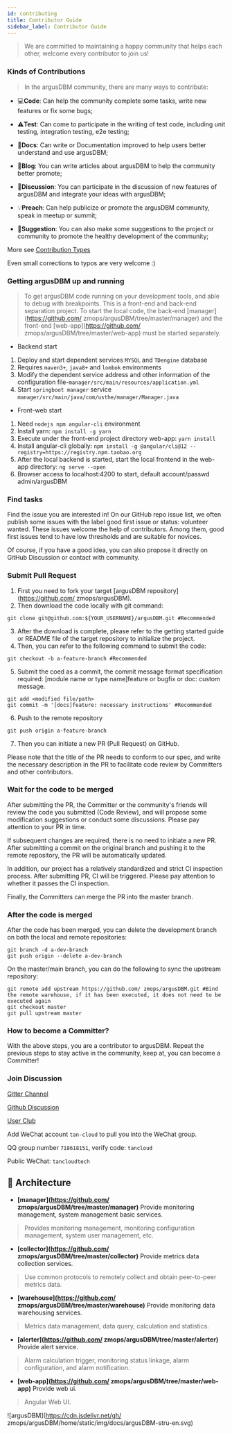 ```yaml
---
id: contributing  
title: Contributor Guide    
sidebar_label: Contributor Guide    
---
```


> We are committed to maintaining a happy community that helps each other, welcome every contributor to join us!

### Kinds of Contributions

> In the argusDBM community, there are many ways to contribute:

- 💻**Code**: Can help the community complete some tasks, write new features or fix some bugs;

- ⚠️**Test**: Can come to participate in the writing of test code, including unit testing, integration testing, e2e testing;

- 📖**Docs**: Can write or Documentation improved to help users better understand and use argusDBM;

- 📝**Blog**: You can write articles about argusDBM to help the community better promote;

- 🤔**Discussion**: You can participate in the discussion of new features of argusDBM and integrate your ideas with argusDBM;

- 💡**Preach**: Can help publicize or promote the argusDBM community, speak in meetup or summit;

- 💬**Suggestion**: You can also make some suggestions to the project or community to promote the healthy development of the community;

More see [Contribution Types](https://allcontributors.org/docs/en/emoji-key)

Even small corrections to typos are very welcome :)

### Getting argusDBM up and running

> To get argusDBM code running on your development tools, and able to debug with breakpoints.
> This is a front-end and back-end separation project. To start the local code, the back-end [manager](https://github.com/ zmops/argusDBM/tree/master/manager) and the front-end [web-app](https://github.com/ zmops/argusDBM/tree/master/web-app) must be started separately.


- Backend start

1. Deploy and start dependent services `MYSQL` and `TDengine` database
2. Requires `maven3+`, `java8+` and `lombok` environments
3. Modify the dependent service address and other information of the configuration file-`manager/src/main/resources/application.yml`
4. Start `springboot manager` service `manager/src/main/java/com/usthe/manager/Manager.java`

- Front-web start

1. Need `nodejs npm angular-cli` environment
2. Install yarn: `npm install -g yarn`
3. Execute under the front-end project directory web-app: `yarn install`
5. Install angular-cli globally: `npm install -g @angular/cli@12 --registry=https://registry.npm.taobao.org`
6. After the local backend is started, start the local frontend in the web-app directory: `ng serve --open`
7. Browser access to localhost:4200 to start, default account/passwd admin/argusDBM

### Find tasks

Find the issue you are interested in! On our GitHub repo issue list, we often publish some issues with the label good first issue or status: volunteer wanted.
These issues welcome the help of contributors. Among them, good first issues tend to have low thresholds and are suitable for novices.

Of course, if you have a good idea, you can also propose it directly on GitHub Discussion or contact with community.

### Submit Pull Request

1. First you need to fork your target [argusDBM repository](https://github.com/ zmops/argusDBM).
2. Then download the code locally with git command:
```shell
git clone git@github.com:${YOUR_USERNAME}/argusDBM.git #Recommended  
```
3. After the download is complete, please refer to the getting started guide or README file of the target repository to initialize the project.
4. Then, you can refer to the following command to submit the code:
```shell
git checkout -b a-feature-branch #Recommended  
```
5. Submit the coed as a commit, the commit message format specification required: [module name or type name]feature or bugfix or doc: custom message.
```shell
git add <modified file/path> 
git commit -m '[docs]feature: necessary instructions' #Recommended 
```
6. Push to the remote repository
```shell
git push origin a-feature-branch   
```
7. Then you can initiate a new PR (Pull Request) on GitHub.

Please note that the title of the PR needs to conform to our spec, and write the necessary description in the PR to facilitate code review by Committers and other contributors.

### Wait for the code to be merged

After submitting the PR, the Committer or the community's friends will review the code you submitted (Code Review), and will propose some modification suggestions or conduct some discussions. Please pay attention to your PR in time.

If subsequent changes are required, there is no need to initiate a new PR. After submitting a commit on the original branch and pushing it to the remote repository, the PR will be automatically updated.

In addition, our project has a relatively standardized and strict CI inspection process. After submitting PR, CI will be triggered. Please pay attention to whether it passes the CI inspection.

Finally, the Committers can merge the PR into the master branch.

### After the code is merged

After the code has been merged, you can delete the development branch on both the local and remote repositories:

```shell
git branch -d a-dev-branch
git push origin --delete a-dev-branch
```

On the master/main branch, you can do the following to sync the upstream repository:

```shell
git remote add upstream https://github.com/ zmops/argusDBM.git #Bind the remote warehouse, if it has been executed, it does not need to be executed again
git checkout master 
git pull upstream master
```

### How to become a Committer?

With the above steps, you are a contributor to argusDBM. Repeat the previous steps to stay active in the community, keep at, you can become a Committer!

### Join Discussion

[Gitter Channel](https://gitter.im/argusDBM/community)

[Github Discussion](https://github.com/usthe/argusDBM/discussions)

[User Club](https://support.qq.com/products/379369)

Add WeChat account `tan-cloud` to pull you into the WeChat group.

QQ group number `718618151`, verify code: `tancloud`

Public WeChat: `tancloudtech`

## 🥐 Architecture

- **[manager](https://github.com/ zmops/argusDBM/tree/master/manager)** Provide monitoring management, system management basic services.
> Provides monitoring management, monitoring configuration management, system user management, etc.
- **[collector](https://github.com/ zmops/argusDBM/tree/master/collector)** Provide metrics data collection services.
> Use common protocols to remotely collect and obtain peer-to-peer metrics data.
- **[warehouse](https://github.com/ zmops/argusDBM/tree/master/warehouse)** Provide monitoring data warehousing services.
> Metrics data management, data query, calculation and statistics.
- **[alerter](https://github.com/ zmops/argusDBM/tree/master/alerter)** Provide alert service.
> Alarm calculation trigger, monitoring status linkage, alarm configuration, and alarm notification.
- **[web-app](https://github.com/ zmops/argusDBM/tree/master/web-app)** Provide web ui.
> Angular Web UI.

![argusDBM](https://cdn.jsdelivr.net/gh/ zmops/argusDBM/home/static/img/docs/argusDBM-stru-en.svg)   
